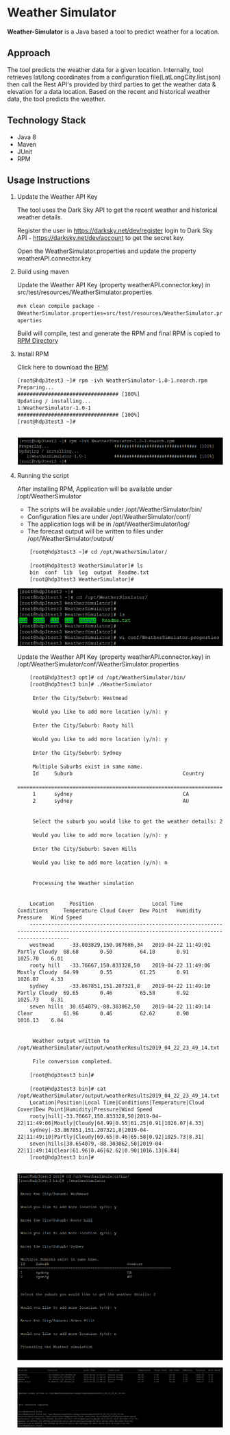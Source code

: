 # Weather Simulator

**Weather-Simulator** is a Java based a tool to predict weather for a location.

## Approach
The tool predicts the weather data for a given location. Internally, tool retrieves lat/long coordinates from a configuration file(LatLongCity.list.json) then call the Rest API's provided by third parties to get the weather data & elevation for a data location. Based on the recent and historical weather data, the tool predicts the weather.

## Technology Stack
* Java 8
* Maven
* JUnit
* RPM
 
## Usage Instructions
1. Update the Weather API Key 

   The tool uses the Dark Sky API to get the recent weather and historical weather details. 
 
   Register the user in https://darksky.net/dev/register login to Dark Sky API - https://darksky.net/dev/account to get the secret key. 
 
   Open the WeatherSimulator.properties and update the property weatherAPI.connector.key
  
   
2. Build using maven

   Update the Weather API Key (property weatherAPI.connector.key) in src/test/resources/WeatherSimulator.properties
 
    ```mvn clean compile package -DWeatherSimulator.properties=src/test/resources/WeatherSimulator.properties```

	Build will compile, test and generate the RPM and final RPM is copied to [RPM Directory](RPM/)
	
3. Install RPM

   Click here to download the [RPM](https://github.com/AnalyticsApps/WeatherSimulator/raw/master/RPM/WeatherSimulator-1.0-1.noarch.rpm)
 
    ```
    [root@hdp3test3 ~]# rpm -ivh WeatherSimulator-1.0-1.noarch.rpm
	Preparing...                       ################################# [100%]
	Updating / installing...
	1:WeatherSimulator-1.0-1           ################################# [100%]
	[root@hdp3test3 ~]#
     
    ```
    ![](image/1_Install.png)

4. Running the script
 
    After installing RPM, Application will be available under /opt/WeatherSimulator
    * The scripts will be available under /opt/WeatherSimulator/bin/
    * Configuration files are under /opt/WeatherSimulator/conf/
    * The application logs will be in /opt/WeatherSimulator/log/
    * The forecast output will be written to files under /opt/WeatherSimulator/output/

	
    ```
        [root@hdp3test3 ~]# cd /opt/WeatherSimulator/

        [root@hdp3test3 WeatherSimulator]# ls
        bin  conf  lib  log  output  Readme.txt
        [root@hdp3test3 WeatherSimulator]#
    ```
    ![](image/2_FolderStructure.png)

    Update the Weather API Key (property weatherAPI.connector.key) in /opt/WeatherSimulator/conf/WeatherSimulator.properties

    ```
        [root@hdp3test3 opt]# cd /opt/WeatherSimulator/bin/
        [root@hdp3test3 bin]# ./WeatherSimulator
        
         Enter the City/Suburb: Westmead
        
         Would you like to add more location (y/n): y
        
         Enter the City/Suburb: Rooty hill
        
         Would you like to add more location (y/n): y
        
         Enter the City/Suburb: Sydney
        
         Multiple Suburbs exist in same name.
         Id     Suburb                                    Country
        ======================================================================
         1      sydney                                    CA
         2      sydney                                    AU
        
        
         Select the suburb you would like to get the weather details: 2
        
         Would you like to add more location (y/n): y
        
         Enter the City/Suburb: Seven Hills
        
         Would you like to add more location (y/n): n
        
        
         Processing the Weather simulation
        
        
        Location     Position                   Local Time           Conditions     Temperature Cloud Cover  Dew Point   Humidity   Pressure   Wind Speed
        ---------------------------------------------------------------------------------------------------------------------------------------------------
        westmead     -33.803829,150.987686,34   2019-04-22 11:49:01  Partly Cloudy  68.68       0.50         64.18       0.91       1025.70    6.01
        rooty hill   -33.76667,150.833328,50    2019-04-22 11:49:06  Mostly Cloudy  64.99       0.55         61.25       0.91       1026.07    4.33
        sydney       -33.867851,151.207321,8    2019-04-22 11:49:10  Partly Cloudy  69.65       0.46         65.58       0.92       1025.73    8.31
        seven hills  30.654079,-88.303062,50    2019-04-22 11:49:14  Clear          61.96       0.46         62.62       0.90       1016.13    6.84
        
        
         Weather output written to /opt/WeatherSimulator/output/weatherResults2019_04_22_23_49_14.txt
        
         File conversion completed.
        
        [root@hdp3test3 bin]#
        
        [root@hdp3test3 bin]# cat /opt/WeatherSimulator/output/weatherResults2019_04_22_23_49_14.txt
        Location|Position|Local Time|Conditions|Temperature|Cloud Cover|Dew Point|Humidity|Pressure|Wind Speed
        rooty|hill|-33.76667,150.833328,50|2019-04-22|11:49:06|Mostly|Cloudy|64.99|0.55|61.25|0.91|1026.07|4.33|
        sydney|-33.867851,151.207321,8|2019-04-22|11:49:10|Partly|Cloudy|69.65|0.46|65.58|0.92|1025.73|8.31|
        seven|hills|30.654079,-88.303062,50|2019-04-22|11:49:14|Clear|61.96|0.46|62.62|0.90|1016.13|6.84|
        [root@hdp3test3 bin]#
            
    ```
    ![](image/3_Execution.png)

    ![](image/3_Execution1.png)

